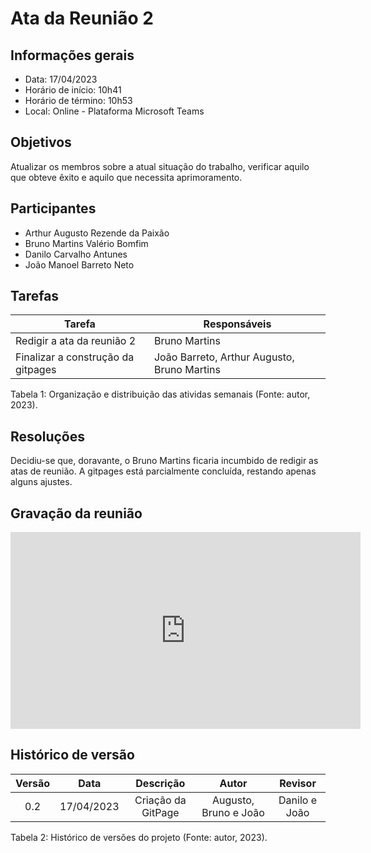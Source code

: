 # Ata da Reunião 2

## Informações gerais
- Data: 17/04/2023
- Horário de início: 10h41
- Horário de término: 10h53
- Local: Online - Plataforma Microsoft Teams

## Objetivos
Atualizar os membros sobre a atual situação do trabalho, verificar aquilo que obteve êxito e aquilo que necessita aprimoramento.

## Participantes
- Arthur Augusto Rezende da Paixão
- Bruno Martins Valério Bomfim
- Danilo Carvalho Antunes
- João Manoel Barreto Neto

## Tarefas

| Tarefa | Responsáveis |
| ---- | ---- |
| Redigir a ata da reunião 2 | Bruno Martins |
| Finalizar a construção da gitpages | João Barreto, Arthur Augusto, Bruno Martins |

Tabela 1: Organização e distribuição das atividas semanais (Fonte: autor, 2023).


## Resoluções
Decidiu-se que, doravante, o Bruno Martins ficaria incumbido de redigir as atas de reunião. A gitpages está parcialmente concluída, restando apenas alguns ajustes.


## Gravação da reunião
<iframe width="560" height="315" src="https://www.youtube.com/embed/6CylPWNjVF4" title="YouTube video player" frameborder="0" allow="accelerometer; autoplay; clipboard-write; encrypted-media; gyroscope; picture-in-picture; web-share" allowfullscreen></iframe>

## Histórico de versão
| Versão | Data | Descrição | Autor | Revisor |
| :----: | :--: | :-------: | :---: | :-----: |
| 0.2 | 17/04/2023 | Criação da GitPage | Augusto, Bruno e João | Danilo e João |

Tabela 2: Histórico de versões do projeto (Fonte: autor, 2023).
